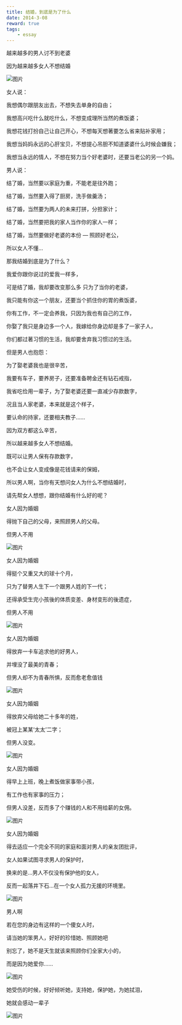 ```yaml
---
title: 结婚，到底是为了什么
date: 2014-3-08
reward: true
tags: 
    - essay
---
```


越来越多的男人讨不到老婆

因为越来越多女人不想结婚

![图片](http://ohvfwtokh.bkt.clouddn.com/psu-8.jpeg)

女人说：

我想偶尔跟朋友出去，不想失去单身的自由；

我想高兴吃什么就吃什么，不想变成理所当然的煮饭婆；

我想花钱打扮自己让自己开心，不想每天想著要怎么省来贴补家用；

我想当妈妈永远的心肝宝贝，不想提心吊胆不知道婆婆什么时候会嫌我；

我想当永远的情人，不想在努力当个好老婆时，还要当老公的另一个妈。

男人说：

结了婚，当然要以家庭为重，不能老是往外跑；

结了婚，当然要入得了厨房，洗手做羹汤；

结了婚，当然要为两人的未来打拼，分担家计；

结了婚，当然要把我的家人当作你的家人一样；

结了婚，当然要做好老婆的本份 — 照顾好老公，

所以女人不懂…

那我结婚到底是为了什么？

我爱你跟你说过的爱我一样多，

可是结了婚，我却要改变那么多 只为了当你的老婆，

我只能有你这一个朋友，还要当个抓住你的胃的煮饭婆，

你有工作，不一定会养我，只因为我也有自己的工作，

你娶了我只是身边多一个人，我嫁给你身边却是多了一家子人，

你们都过著习惯的生活，我却要舍弃我习惯过的生活。

但是男人也抱怨：

为了娶老婆我也是很辛苦，

我要有车子，要养房子，还要准备聘金还有钻石戒指，

我省吃俭用一辈子，为了娶老婆还要一直减少存款数字，

况且当人家老婆，本来就是这个样子，

要认命的持家，还要相夫教子……

因为双方都这么辛苦，

所以越来越多女人不想结婚。

既可以让男人保有存款数字，

也不会让女人变成像是花钱请来的保姆，

所以男人啊，当你有天想问女人为什么不想结婚时，

请先帮女人想想，跟你结婚有什么好的呢？

女人因为婚姻

得抛下自己的父母，来照顾男人的父母。

但男人不用 

![图片](http://ohvfwtokh.bkt.clouddn.com/psu.jpeg)





女人因为婚姻

得挺个又重又大的球十个月，

只为了替男人生下一个跟男人姓的下一代；

还得承受生完小孩後的体质变差、身材变形的後遗症，

但男人不用



![图片](http://ohvfwtokh.bkt.clouddn.com/psu-2.jpeg)



女人因为婚姻

得放弃一卡车追求他的好男人，

并埋没了最美的青春；

但男人却不为青春所惧，反而愈老愈值钱



![图片](http://ohvfwtokh.bkt.clouddn.com/psu-3.jpeg)



女人因为婚姻

得放弃父母给她二十多年的姓，

被冠上某某‘太太’二字；

但男人没变。



![图片](http://ohvfwtokh.bkt.clouddn.com/psu-4.jpeg)



女人因为婚姻

得早上上班，晚上煮饭做家事带小孩，

有工作也有家事的压力；

但男人没差，反而多了个赚钱的人和不用给薪的女佣。 



![图片](http://ohvfwtokh.bkt.clouddn.com/psu-5.jpeg)



女人因为婚姻

得去适应一个完全不同的家庭和面对男人的亲友团批评，

女人如果试图寻求男人的保护时，

换来的是...男人不仅没有保护他的女人，

反而一起落井下石...在一个女人孤力无援的环境里。

![图片](http://ohvfwtokh.bkt.clouddn.com/psu-6.jpeg)



男人啊

若在您的身边有这样的一个傻女人时，

请当她的笨男人，好好的珍惜她、照顾她吧

别忘了，她不是天生就该来照顾你们全家大小的，

而是因为她爱你……



![图片](http://ohvfwtokh.bkt.clouddn.com/psu-6.jpeg)



她受伤的时候，好好倾听她，支持她，保护她，为她拭泪，

她就会感动一辈子

![图片](http://ohvfwtokh.bkt.clouddn.com/psu-7.jpeg)




